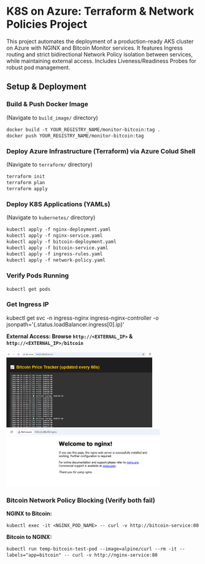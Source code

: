 # K8S on Azure: Terraform & Network Policies Project

This project automates the deployment of a production-ready AKS cluster on Azure with NGINX and Bitcoin Monitor services. It features Ingress routing and strict bidirectional Network Policy isolation between services, while maintaining external access. Includes Liveness/Readiness Probes for robust pod management.

## Setup & Deployment

### Build & Push Docker Image
(Navigate to `build_image/` directory)
```
docker build -t YOUR_REGISTRY_NAME/monitor-bitcoin:tag .
docker push YOUR_REGISTRY_NAME/monitor-bitcoin:tag
```
### Deploy Azure Infrastructure (Terraform) via Azure Colud Shell
(Navigate to `terraform/` directory)
```
terraform init
terraform plan
terraform apply
```
### Deploy K8S Applications (YAMLs)
(Navigate to `kubernetes/` directory)
```
kubectl apply -f nginx-deployment.yaml
kubectl apply -f nginx-service.yaml
kubectl apply -f bitcoin-deployment.yaml
kubectl apply -f bitcoin-service.yaml
kubectl apply -f ingress-rules.yaml
kubectl apply -f network-policy.yaml

```
### Verify Pods Running
```
kubectl get pods
```
### Get Ingress IP

kubectl get svc -n ingress-nginx ingress-nginx-controller -o jsonpath='{.status.loadBalancer.ingress[0].ip}'

**External Access: Browse `http://<EXTERNAL_IP>` & `http://<EXTERNAL_IP>/bitcoin`**

<img src="photos/bitcoin-service.PNG" alt="Bitcoin Price Tracker" width="380"/>   <img src="photos/nginx-service.PNG" alt="Nginx Welcome Page" width="400"/>

### Bitcoin Network Policy Blocking (Verify both fail)

**NGINX to Bitcoin:**
```
kubectl exec -it <NGINX_POD_NAME> -- curl -v http://bitcoin-service:80
```
**Bitcoin to NGINX:**
```
kubectl run temp-bitcoin-test-pod --image=alpine/curl --rm -it --labels="app=bitcoin" -- curl -v http://nginx-service:80
